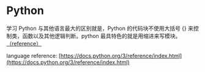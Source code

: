 # Python

学习 Python 与其他语言最大的区别就是，Python 的代码块不使用大括号 {} 来控制类，函数以及其他逻辑判断。python 最具特色的就是用缩进来写模块。[（reference）](https://www.runoob.com/python/python-basic-syntax.html)

language reference: [https://docs.python.org/3/reference/index.html](https://docs.python.org/3/reference/index.html)

